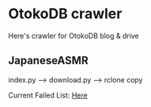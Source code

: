 # OtokoDB crawler

Here's crawler for OtokoDB blog & drive

## JapaneseASMR

index.py --> download.py --> rclone copy

Current Failed List: [Here](https://github.com/OtokoDB/crawler/blob/main/JapaneseASMR/README.md)

